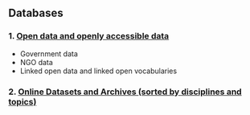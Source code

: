 
## Databases


### 1. [Open data and openly accessible data](01_Open_data_and_openly_accessible_data.md)
* Government data
* NGO data
* Linked open data and linked open vocabularies

### 2. [Online Datasets and Archives (sorted by disciplines and topics) ](02_Online_Datasets_and_Archives.md)
